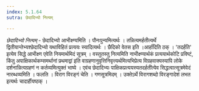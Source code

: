 ```yaml
---
index: 5.1.64
sutra: छेदादिभ्यो नित्यम्

---
```

_छेदादिभ्यो नित्यम्_ - छेदादिभ्यो आभीक्ष्ण्यमिति । पौनःपुन्यमित्यर्थः । तन्नित्यमर्हतीत्यर्थे द्वितीयान्तेभ्यश्छेदादिभ्यो यथाविहितं प्रत्ययः स्यादित्यर्थः । छैदिको वेतस इति ।आर्हा॑दिति ठक् । 'तदर्हति' इत्येव सिद्धे आभीक्ष्ण एवेति नियमार्थमिदं सूत्रम् । वस्तुतस्तु नित्यमिति नाभीक्ष्ण्यार्थकं प्रत्ययार्थकोटि प्रविष्टं, किंतु अपाक्षिकार्थकम्समर्थानां प्रथमाद्वा॑ इति वाग्रहणानुवृत्तिनिवृत्त्यर्थमित्यभिप्रेत्य विग्रहवाक्यस्यापि लोके दर्शनान्नित्यग्रहणं न कर्तव्यमित्युक्तं भाष्ये । एवंच छेदादिभ्यः पाक्षिकप्रत्ययस्यतदर्हती॑त्येव सिद्धत्वात्सूत्रमेवेदं नारब्धव्यमिति । फलति । विराग विरङ्गं चेति । गणसूत्रमिदम् । उक्तेऽर्थे विरागशब्दो विरङ्गादेशं लभत इत्यर्थः चादार्हीयष्ठक् । 